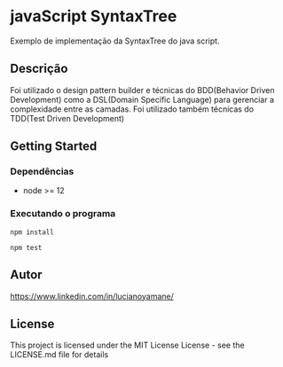 # javaScript SyntaxTree

Exemplo de implementação da SyntaxTree do java script.

## Descrição

Foi utilizado o design pattern builder e técnicas do BDD(Behavior Driven Development) como a DSL(Domain Specific Language) para gerenciar a complexidade entre as camadas. Foi utilizado também técnicas do TDD(Test Driven Development)

## Getting Started

### Dependências

* node >= 12


### Executando o programa

```
npm install
```

```
npm test
```


## Autor

https://www.linkedin.com/in/lucianoyamane/

## License

This project is licensed under the MIT License License - see the LICENSE.md file for details



